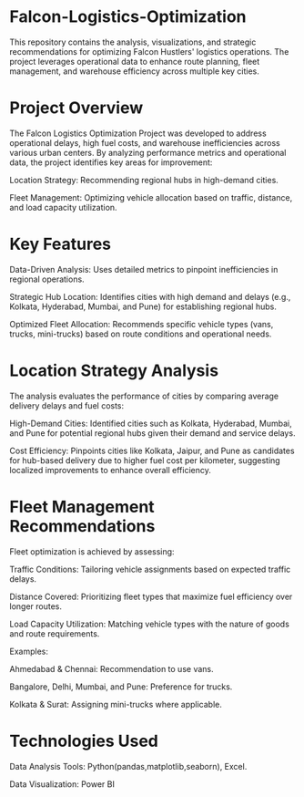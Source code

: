 # Falcon-Logistics-Optimization

This repository contains the analysis, visualizations, and strategic recommendations for optimizing Falcon Hustlers' logistics operations. The project leverages operational data to enhance route planning, fleet management, and warehouse efficiency across multiple key cities.

# Project Overview
The Falcon Logistics Optimization Project was developed to address operational delays, high fuel costs, and warehouse inefficiencies across various urban centers. By analyzing performance metrics and operational data, the project identifies key areas for improvement:

Location Strategy: Recommending regional hubs in high-demand cities.

Fleet Management: Optimizing vehicle allocation based on traffic, distance, and load capacity utilization.

# Key Features
Data-Driven Analysis: Uses detailed metrics to pinpoint inefficiencies in regional operations.

Strategic Hub Location: Identifies cities with high demand and delays (e.g., Kolkata, Hyderabad, Mumbai, and Pune) for establishing regional hubs.

Optimized Fleet Allocation: Recommends specific vehicle types (vans, trucks, mini-trucks) based on route conditions and operational needs.

# Location Strategy Analysis
The analysis evaluates the performance of cities by comparing average delivery delays and fuel costs:

High-Demand Cities: Identified cities such as Kolkata, Hyderabad, Mumbai, and Pune for potential regional hubs given their demand and service delays.

Cost Efficiency: Pinpoints cities like Kolkata, Jaipur, and Pune as candidates for hub-based delivery due to higher fuel cost per kilometer, suggesting localized improvements to enhance overall efficiency.

# Fleet Management Recommendations
Fleet optimization is achieved by assessing:

Traffic Conditions: Tailoring vehicle assignments based on expected traffic delays.

Distance Covered: Prioritizing fleet types that maximize fuel efficiency over longer routes.

Load Capacity Utilization: Matching vehicle types with the nature of goods and route requirements.

Examples:

Ahmedabad & Chennai: Recommendation to use vans.

Bangalore, Delhi, Mumbai, and Pune: Preference for trucks.

Kolkata & Surat: Assigning mini-trucks where applicable.

# Technologies Used
Data Analysis Tools: Python(pandas,matplotlib,seaborn), Excel.

Data Visualization: Power BI
